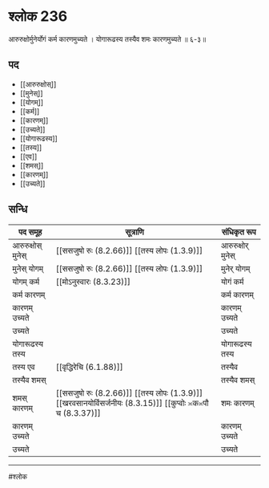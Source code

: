 # श्लोक 236

आरुरुक्षोर्मुनेर्योगं कर्म कारणमुच्यते ।
योगारूढस्य तस्यैव शमः कारणमुच्यते ॥ ६-३॥


## पद 

- [[आरुरुक्षोस्]]
- [[मुनेस्]]
- [[योगम्]]
- [[कर्म]]
- [[कारणम्]]
- [[उच्यते]]
- [[योगारूढस्य]]
- [[तस्य]]
- [[एव]]
- [[शमस्]]
- [[कारणम्]]
- [[उच्यते]]

## सन्धि

| पद समूह | सूत्राणि | संधिकृत रूप |
| ----- | ----- | ----- |
| आरुरुक्षोस् मुनेस् |  [[ससजुषो रुः (8.2.66)]] [[तस्य लोपः (1.3.9)]] | आरुरुक्षोर् मुनेस् |
| मुनेस् योगम् |  [[ससजुषो रुः (8.2.66)]] [[तस्य लोपः (1.3.9)]] | मुनेर् योगम् |
| योगम् कर्म |  [[मोऽनुस्वारः (8.3.23)]] | योगं कर्म |
| कर्म कारणम् |  | कर्म कारणम् |
| कारणम् उच्यते |  | कारणम् उच्यते |
| उच्यते |  | उच्यते |
| योगारूढस्य तस्य |  | योगारूढस्य तस्य |
| तस्य एव |  [[वृद्धिरेचि (6.1.88)]] | तस्यैव |
| तस्यैव शमस् |  | तस्यैव शमस् |
| शमस् कारणम् |  [[ससजुषो रुः (8.2.66)]] [[तस्य लोपः (1.3.9)]] [[खरवसानयोर्विसर्जनीयः (8.3.15)]] [[कुप्वोः ≍क≍पौ च (8.3.37)]] | शमः कारणम् |
| कारणम् उच्यते |  | कारणम् उच्यते |
| उच्यते |  | उच्यते |


---

#श्लोक